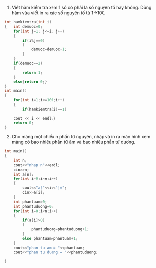 1. Viết hàm kiểm tra xem 1 số có phải là số nguyên tố hay không. Dùng hàm vừa viết in ra các số nguyên tố từ 1->100.
```cpp
int hamkiemtra(int i)
{   int demuoc=0;
    for(int j=1; j<=i; j++)
    {
        if(i%j==0)
        {
            demuoc=demuoc+1;
        }
    }
    if(demuoc==2)
    {
        return 1;
    }
    else{return 0;}
}
int main()
{
    for(int i=1;i<=100;i++)
    {
        if(hamkiemtra(i)==1)

    cout << i << endl;}
    return 0;
}
```
2.	Cho mảng một chiều n phần tử nguyên, nhập và in ra màn hình xem mảng có bao nhiêu phần tử âm và bao nhiêu phần tử dương.
```cpp
int main()
{
    int n;
    cout<<"nhap n"<<endl;
    cin>>n;
    int a[n];
    for(int i=0;i<n;i++)
    {
        cout<<"a["<<i<<"]=";
        cin>>a[i];
    }
    int phantuam=0;
    int phantuduong=0;
    for(int i=0;i<n;i++)
    {
        if(a[i]>0)
        {
            phantuduong=phantuduong+1;
        }
        else phantuam=phantuam+1;
    }
    cout<<"phan tu am = "<<phantuam;
    cout<<"phan tu duong = "<<phantuduong;

}
```

